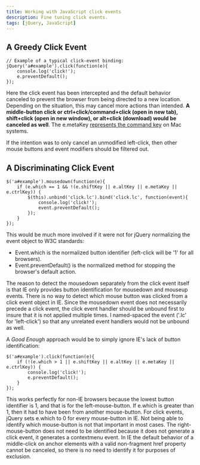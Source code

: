 ```yaml
---
title: Working with JavaScript click events
description: Fine tuning click events.
tags: [jQuery, JavaScript]
---
```


## A Greedy Click Event

	// Example of a typical click-event binding:
	jQuery('a#example').click(function(e){
		console.log('click!');
		e.preventDefault();
	});

Here the click event has been intercepted and the default behavior canceled to prevent the browser from being directed to a new location.  Depending on the situation, this may cancel more actions than intended.  **A middle-button click or ctrl+click/command+click (open in new tab), shift+click (open in new window), or alt+click (download) would be canceled as well**.  The e.metaKey [represents the command key](http://www.w3.org/TR/DOM-Level-3-Events/#events-KeyboardEvent-metaKey) on Mac systems.

If the intention was to only cancel an unmodified left-click, then other mouse buttons and event modifiers should be filtered out.

## A Discriminating Click Event

	$('a#example').mousedown(function(e){
		if (e.which == 1 && !(e.shiftKey || e.altKey || e.metaKey || e.ctrlKey)) {
			$(this).unbind('click.lc').bind('click.lc', function(event){
				console.log('click!');
				event.preventDefault();
			});
		}
	});

This would be much more involved if it were not for jQuery normalizing the event object to W3C standards:

* Event.which is the normalized button identifier (left-click will be '1' for all browsers).
* Event.preventDefault() is the normalized method for stopping the browser's default action.

The reason to detect the mousedown separately from the click event itself is that IE only provides button identification for mousedown and mouseup events.  There is no way to detect which mouse button was clicked from a click event object in IE.  Since the mousedown event does not necessarily precede a click event, the click event handler should be unbound first to insure that it is not applied multiple times. I named-spaced the event ('.lc' for 'left-click') so that any unrelated event handlers would not be unbound as well.

A *Good Enough* approach would be to simply ignore IE's lack of button identification:

	$('a#example').click(function(e){
		if (!(e.which > 1 || e.shiftKey || e.altKey || e.metaKey || e.ctrlKey)) {
			console.log('click!');
			e.preventDefault();
		}
	});

This works perfectly for non-IE browsers because the lowest button identifier is 1, and that is for the left-mouse-button.  If e.which is greater than 1, then it had to have been from another mouse-button.  For click events, jQuery sets e.which to 0 for every mouse-button in IE.  Not being able to identify which mouse-button is not that important in most cases.  The right-mouse-button does not need to be identified because it does not generate a click event, it generates a contextmenu event.  In IE the default behavior of a middle-click on anchor elements with a valid non-fragment href property cannot be canceled, so there is no need to identify it for purposes of exclusion.